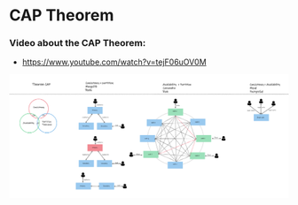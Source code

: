 # CAP Theorem

### Video about the CAP Theorem:
- https://www.youtube.com/watch?v=tejF06uOV0M


![alt text](theorem-cap.png "Teorema CAP")
